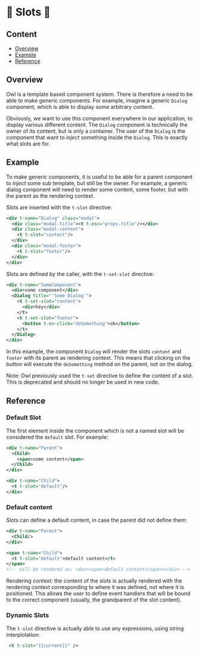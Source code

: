# 🦉 Slots 🦉

## Content

- [Overview](#overview)
- [Example](#example)
- [Reference](#reference)

## Overview

Owl is a template based component system. There is therefore a need to be able
to make generic components. For example, imagine a generic `Dialog`
component, which is able to display some arbitrary content.

Obviously, we want to use this component everywhere in our application, to
display various different content. The `Dialog` component is technically the
owner of its content, but is only a container. The user of the `Dialog` is
the component that want to _inject_ something inside the `Dialog`. This is
exactly what slots are for.

## Example

To make generic components, it is useful to be able for a parent component to _inject_
some sub template, but still be the owner. For example, a generic dialog component
will need to render some content, some footer, but with the parent as the
rendering context.

Slots are inserted with the `t-slot` directive:

```xml
<div t-name="Dialog" class="modal">
  <div class="modal-title"><t t-esc="props.title"/></div>
  <div class="modal-content">
    <t t-slot="content"/>
  </div>
  <div class="modal-footer">
    <t t-slot="footer"/>
  </div>
</div>
```

Slots are defined by the caller, with the `t-set-slot` directive:

```xml
<div t-name="SomeComponent">
  <div>some component</div>
  <Dialog title="'Some Dialog'">
    <t t-set-slot="content">
      <div>hey</div>
    </t>
    <t t-set-slot="footer">
      <button t-on-click="doSomething">ok</button>
    </t>
  </Dialog>
</div>
```

In this example, the component `Dialog` will render the slots `content` and `footer`
with its parent as rendering context. This means that clicking on the button
will execute the `doSomething` method on the parent, not on the dialog.

Note: Owl previously used the `t-set` directive to define the content of a slot.
This is deprecated and should no longer be used in new code.

## Reference

### Default Slot

The first element inside the component which is not a named slot will
be considered the `default` slot. For example:

```xml
<div t-name="Parent">
  <Child>
    <span>some content</span>
  </Child>
</div>

<div t-name="Child">
  <t t-slot="default"/>
</div>
```

### Default content

Slots can define a default content, in case the parent did not define them:

```xml
<div t-name="Parent">
  <Child/>
</div>

<span t-name="Child">
  <t t-slot="default">default content</t>
</span>
<!-- will be rendered as: <div><span>default content</span></div> -->
```

Rendering context: the content of the slots is actually rendered with the
rendering context corresponding to where it was defined, not where it is
positioned. This allows the user to define event handlers that will be bound
to the correct component (usually, the grandparent of the slot content).

### Dynamic Slots

The `t-slot` directive is actually able to use any expressions, using string
interplolation:

```xml
 <t t-slot="{{current}}" />
```
